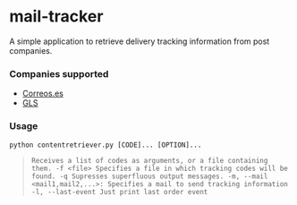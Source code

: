 # mail-tracker

A simple application to retrieve delivery tracking information from post companies.

### Companies supported
* [Correos.es](http://www.correos.es)
* [GLS](https://www.gls-group.eu)

### Usage
    python contentretriever.py [CODE]... [OPTION]...

> `Receives a list of codes as arguments, or a file containing them.
   -f <file>
        Specifies a file in which tracking codes will be found.
   -q
       Supresses superfluous output messages.
   -m, --mail <mail1,mail2,...>:
       Specifies a mail to send tracking information
   -l, --last-event
       Just print last order event`